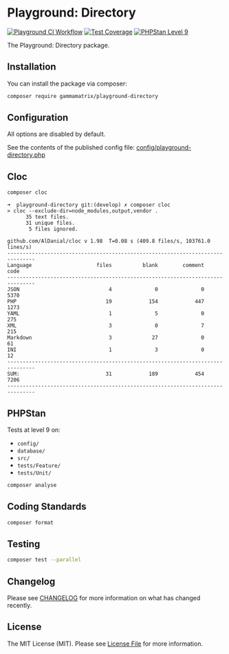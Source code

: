 # Playground: Directory

[![Playground CI Workflow](https://github.com/gammamatrix/playground-directory/actions/workflows/ci.yml/badge.svg?branch=develop)](https://raw.githubusercontent.com/gammamatrix/playground-directory/testing/develop/testdox.txt)
[![Test Coverage](https://raw.githubusercontent.com/gammamatrix/playground-directory/testing/develop/coverage.svg)](tests)
[![PHPStan Level 9](https://img.shields.io/badge/PHPStan-level%209-brightgreen)](.github/workflows/ci.yml#L120)

The Playground: Directory package.

## Installation

You can install the package via composer:

```bash
composer require gammamatrix/playground-directory
```

## Configuration

All options are disabled by default.

See the contents of the published config file: [config/playground-directory.php](config/playground-directory.php)

## Cloc

```sh
composer cloc
```

```
➜  playground-directory git:(develop) ✗ composer cloc
> cloc --exclude-dir=node_modules,output,vendor .
      35 text files.
      31 unique files.
       5 files ignored.

github.com/AlDanial/cloc v 1.98  T=0.08 s (409.8 files/s, 103761.0 lines/s)
-------------------------------------------------------------------------------
Language                     files          blank        comment           code
-------------------------------------------------------------------------------
JSON                             4              0              0           5370
PHP                             19            154            447           1273
YAML                             1              5              0            275
XML                              3              0              7            215
Markdown                         3             27              0             61
INI                              1              3              0             12
-------------------------------------------------------------------------------
SUM:                            31            189            454           7206
-------------------------------------------------------------------------------
```

## PHPStan

Tests at level 9 on:
- `config/`
- `database/`
- `src/`
- `tests/Feature/`
- `tests/Unit/`

```sh
composer analyse
```

## Coding Standards

```sh
composer format
```

## Testing

```sh
composer test --parallel
```

## Changelog

Please see [CHANGELOG](CHANGELOG.md) for more information on what has changed recently.


## License

The MIT License (MIT). Please see [License File](LICENSE.md) for more information.
